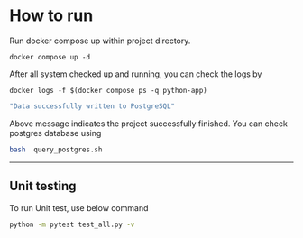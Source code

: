 # How to run

Run docker compose up within project directory.

```docker
docker compose up -d
```

After all system checked up and running, you can check the logs by

```docker
docker logs -f $(docker compose ps -q python-app)
```

```bash
"Data successfully written to PostgreSQL"
```

Above message indicates the project successfully finished. You can check postgres database using

```bash
bash  query_postgres.sh
```

---

## Unit testing

To run Unit test, use below command

```bash
python -m pytest test_all.py -v
```
